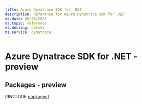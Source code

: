 ```yaml
---
title: Azure Dynatrace SDK for .NET
description: Reference for Azure Dynatrace SDK for .NET
ms.date: 05/30/2025
ms.topic: reference
ms.devlang: dotnet
ms.service: dynatrace
---
```

# Azure Dynatrace SDK for .NET - preview
## Packages - preview
[!INCLUDE [packages](dynatrace-index.md)]